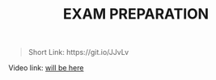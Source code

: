 <h1 align="center"> EXAM PREPARATION </h1>
    <br>

<blockquote>
    <p>
        Short Link: https://git.io/JJvLv
    </p>
</blockquote>

<p>
Video link: <a href='#'> will be here</a>
</p>

